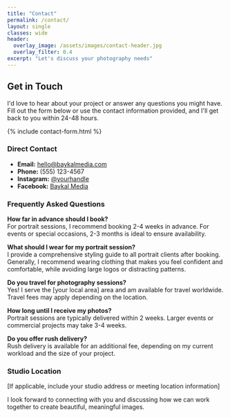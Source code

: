 ```yaml
---
title: "Contact"
permalink: /contact/
layout: single
classes: wide
header:
  overlay_image: /assets/images/contact-header.jpg
  overlay_filter: 0.4
excerpt: "Let's discuss your photography needs"
---
```


## Get in Touch

I'd love to hear about your project or answer any questions you might have. Fill out the form below or use the contact information provided, and I'll get back to you within 24-48 hours.

{% include contact-form.html %}

### Direct Contact

- **Email:** [hello@baykalmedia.com](mailto:hello@baykalmedia.com)
- **Phone:** (555) 123-4567
- **Instagram:** [@yourhandle](https://instagram.com/yourhandle)
- **Facebook:** [Baykal Media](https://facebook.com/yourhandle)

### Frequently Asked Questions

**How far in advance should I book?**  
For portrait sessions, I recommend booking 2-4 weeks in advance. For events or special occasions, 2-3 months is ideal to ensure availability.

**What should I wear for my portrait session?**  
I provide a comprehensive styling guide to all portrait clients after booking. Generally, I recommend wearing clothing that makes you feel confident and comfortable, while avoiding large logos or distracting patterns.

**Do you travel for photography sessions?**  
Yes! I serve the [your local area] area and am available for travel worldwide. Travel fees may apply depending on the location.

**How long until I receive my photos?**  
Portrait sessions are typically delivered within 2 weeks. Larger events or commercial projects may take 3-4 weeks.

**Do you offer rush delivery?**  
Rush delivery is available for an additional fee, depending on my current workload and the size of your project.

### Studio Location

[If applicable, include your studio address or meeting location information]

I look forward to connecting with you and discussing how we can work together to create beautiful, meaningful images.